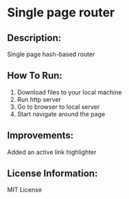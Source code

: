 # Single page router

## Description:
Single page hash-based router


## How To Run:
1. Download files to your local machine
2. Run http server
3. Go to browser to local server
4. Start navigate around the page

## Improvements:
Added an active link highlighter


## License Information:
MIT License
